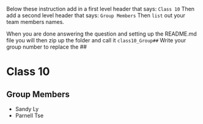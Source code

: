 Below these instruction add in a first level header that says: `Class 10`
Then add a second level header that says: `Group Members`
Then `list` out your team members names.

When you are done answering the question and setting up the README.md file you will then zip up the folder and call it `class10_Group##`
Write your group number to replace the ##



# Class 10

## Group Members

- Sandy Ly
- Parnell Tse


